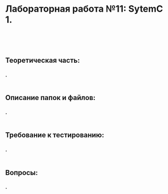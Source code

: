 # Лабораторная работа №11: SytemC 1.<br><br><br>


## Теоретическая часть:<br>
### .<br><br>

## Описание папок и файлов:<br>
### .<br><br>

## Требование к тестированию:<br>
### .<br><br>

## Вопросы:<br>
### .<br><br><br>
